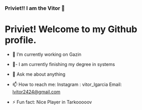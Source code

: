 ### Priviet!! I am the Vitor 👋

<h1> Priviet! Welcome to my Github profile. </h1>

- 🔭 I’m currently working on Gazin <Tech>
  
- 🌱- I am currently finishing my degree in systems
  
- 💬 Ask me about anything
  
- 📫 How to reach me: 
  Instagram : vitor_lgarcia
  Email: lvitor2424@gmail.com
  
- ⚡ Fun fact: Nice Player in Tarkooooov
